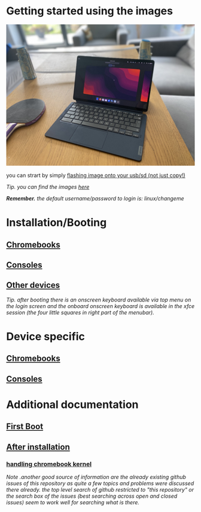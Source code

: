 # Getting started using the images

![chromebook](./assets/chromebook.jpeg)

you can strart by simply [flashing image onto your usb/sd (not just copy!)](./flashing.md)

_Tip. you can find the images [here](../readme.md)_

_**Remember.** the default username/password to login is: linux/changeme_

# Installation/Booting

## [Chromebooks](./chromebooks/readme.md)
## [Consoles](./console/readme.md)

## [Other devices](ttps://github.com/hexdump0815/imagebuilder/tree/main)

_Tip. after booting there is an onscreen keyboard available via top menu on the login screen and the onboard onscreen keyboard is available in the xfce session (the four little squares in right part of the menubar)._

# Device specific

## [Chromebooks](./chromebooks/systems/readme.md)
## [Consoles](./console/systems/readme.md)

# Additional documentation

## [First Boot](./first-boot.md)

## [After installation](./postinst/readme.md)

### [handling chromebook kernel](./chromebooks/kernel/readme.md)

_Note .another good source of information are the already existing github issues of
this repository as quite a few topics and problems were discussed there
already. the top level search of github restricted to "this repository" or
the search box of the issues (best searching across open and closed issues)
seem to work well for searching what is there._